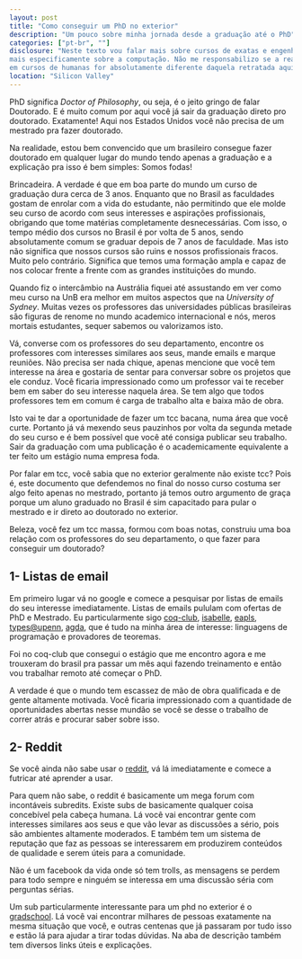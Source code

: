 ```yaml
---
layout: post
title: "Como conseguir um PhD no exterior"
description: "Um pouco sobre minha jornada desde a graduação até o PhD"
categories: ["pt-br", ""]
disclosure: "Neste texto vou falar mais sobre cursos de exatas e engenharias,
mais especificamente sobre a computação. Não me responsabilizo se a realidade
em cursos de humanas for absolutamente diferente daquela retratada aqui."
location: "Silicon Valley"
---
```


PhD significa _Doctor of Philosophy_, ou seja, é o jeito gringo de falar Doutorado.
E é muito comum por aqui você já sair da graduação direto pro doutorado.
Exatamente! Aqui nos Estados Unidos você não precisa de um mestrado pra fazer doutorado.

Na realidade, estou bem convencido que um brasileiro consegue fazer doutorado
em qualquer lugar do mundo tendo apenas a graduação e a explicação pra isso é bem
simples: Somos fodas!

Brincadeira. A verdade é que em boa parte do mundo um curso de graduação 
dura cerca de 3 anos. Enquanto que no Brasil as faculdades gostam de enrolar
com a vida do estudante, não permitindo que ele molde seu curso de acordo com
seus interesses e aspirações profissionais, obrigando que tome matérias
completamente desnecessárias. Com isso, o tempo médio dos cursos no Brasil
é por volta de 5 anos, sendo absolutamente comum se graduar depois de 7 anos de
faculdade.  Mas isto não significa que nossos cursos são ruins e nossos profissionais 
fracos. Muito pelo contrário. Significa que temos uma formação ampla e capaz
de nos colocar frente a frente com as grandes instituições do mundo. 

Quando fiz o intercâmbio na Austrália fiquei até assustando em ver como meu curso na UnB era
melhor em muitos aspectos que na _University of Sydney_. Muitas vezes os professores
das universidades públicas brasileiras são figuras de renome no mundo academico
internacional e nós, meros mortais estudantes, sequer sabemos ou valorizamos isto.

Vá, converse com os professores do seu departamento, encontre os professores com
interesses similares aos seus, mande emails e marque reuniões. Não precisa ser
nada chique, apenas mencione que você tem interesse na área e gostaria de 
sentar para conversar sobre os projetos que ele conduz.  Você ficaria
impressionado como um professor vai te receber bem em saber do seu interesse 
naquela área. Se tem algo que todos professores tem em comum é carga de
trabalho alta e baixa mão de obra.

Isto vai te dar a oportunidade de fazer um tcc bacana, numa área que você curte.
Portanto já vá mexendo seus pauzinhos por volta da segunda metade do seu curso
e é bem possível que você até consiga publicar seu trabalho. 
Sair da graduação com uma publicação é o academicamente equivalente a ter feito
um estágio numa empresa foda.

Por falar em tcc, você sabia que no exterior geralmente não existe tcc? Pois é,
este documento que defendemos no final do nosso curso costuma ser algo feito 
apenas no mestrado, portanto já temos outro argumento de graça porque um aluno
graduado no Brasil é sim capacitado para pular o mestrado e ir direto ao doutorado
no exterior.

Beleza, você fez um tcc massa, formou com boas notas, construiu uma boa relação
com os professores do seu departamento, o que fazer para conseguir um doutorado?

## 1- Listas de email
Em primeiro lugar vá no google e comece a pesquisar por listas de emails do 
seu interesse imediatamente. Listas de emails pululam com ofertas de PhD e Mestrado.
Eu particularmente sigo [coq-club](https://sympa.inria.fr/sympa/arc/coq-club), 
[isabelle](https://lists.cam.ac.uk/mailman/listinfo/cl-isabelle-users), 
[eapls](http://eapls.org/pages/topic_04_mailing_list/#.Wsj12HXwbVM), 
[types@upenn](types-announce@LISTS.SEAS.UPENN.EDU), 
[agda](https://lists.chalmers.se/mailman/listinfo/agda), que é tudo na minha área de interesse:
linguagens de programação e provadores de teoremas. 

Foi no 
coq-club que consegui o estágio que me encontro agora e me trouxeram do brasil
pra passar um mês aqui fazendo treinamento e então vou trabalhar remoto até
começar o PhD.

A verdade é que o mundo tem escassez de mão de obra qualificada e de gente
altamente motivada. Você ficaria impressionado com a quantidade de oportunidades
abertas nesse mundão se você se desse o trabalho de correr atrás e procurar saber
sobre isso.

## 2- Reddit
Se você ainda não sabe usar o [reddit](https://www.reddit.com/), vá lá imediatamente
e comece a futricar até aprender a usar.

Para quem não sabe, o reddit é basicamente um mega forum com incontáveis subredits. 
Existe subs de basicamente qualquer coisa concebível pela cabeça humana. 
Lá você vai encontrar gente
com interesses similares aos seus e que vão levar as discussões a sério, pois
são ambientes altamente moderados. E também tem um sistema de reputação que faz
as pessoas se interessarem em produzirem conteúdos de qualidade e serem úteis
para a comunidade.

Não é um facebook da vida onde só tem trolls,
as mensagens se perdem para todo sempre e ninguém se interessa em uma discussão
séria com perguntas sérias.

Um sub particularmente interessante para um phd no exterior é o 
[gradschool](https://www.reddit.com/r/GradSchool/).
Lá você vai encontrar milhares de pessoas exatamente na mesma situação que você,
e outras centenas que já passaram por tudo isso e estão lá para ajudar a tirar
todas dúvidas. Na aba de descrição também tem diversos links úteis e explicações.
